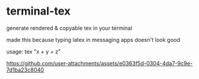 # terminal-tex
generate rendered &amp; copyable tex in your terminal

made this because typing latex in messaging apps doesn't look good

usage: tex "x + y + z"


https://github.com/user-attachments/assets/e0363f5d-0304-4da7-9c9e-7d1ba23c8040

